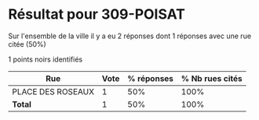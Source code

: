 # Résultat pour 309-POISAT

Sur l'ensemble de la ville il y a eu 2 réponses dont 1 réponses avec une rue citée (50%)

1 points noirs identifiés

| Rue | Vote | % réponses | % Nb rues cités|
|-----|------|------------|----------------|
| PLACE DES ROSEAUX | 1 | 50% | 100%|
| **Total** | 1 | 50% | 100%|
